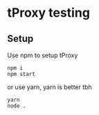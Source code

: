 # tProxy testing
## Setup
Use npm to setup tProxy
```
npm i
npm start
```
or use yarn, yarn is better tbh
```
yarn
node .
```
